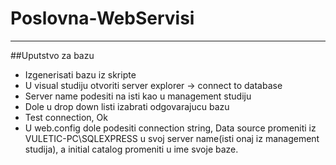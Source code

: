 # Poslovna-WebServisi

--------------------------
##Uputstvo za bazu
- Izgenerisati bazu iz skripte
- U visual studiju otvoriti server explorer -> connect to database
- Server name podesiti na isti kao u management studiju
- Dole u drop down listi izabrati odgovarajucu bazu
- Test connection, Ok
- U web.config dole podesiti connection string, Data source promeniti iz VULETIC-PC\SQLEXPRESS u svoj server name(isti onaj iz management studija), a initial catalog promeniti u ime svoje baze. 


